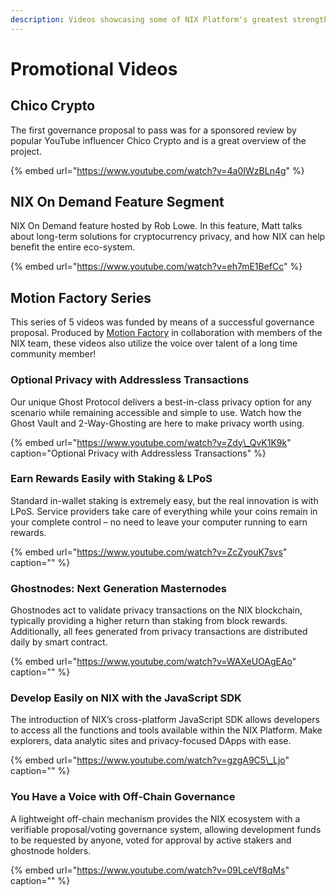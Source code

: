 ```yaml
---
description: Videos showcasing some of NIX Platform's greatest strengths
---
```


# Promotional Videos

## Chico Crypto

The first governance proposal to pass was for a sponsored review by popular YouTube influencer Chico Crypto and is a great overview of the project.

{% embed url="https://www.youtube.com/watch?v=4a0IWzBLn4g" %}

## NIX On Demand Feature Segment

NIX On Demand feature hosted by Rob Lowe. In this feature, Matt talks about long-term solutions for cryptocurrency privacy, and how NIX can help benefit the entire eco-system.

{% embed url="https://www.youtube.com/watch?v=eh7mE1BefCc" %}

## Motion Factory Series

This series of 5 videos was funded by means of a successful governance proposal. Produced by [Motion Factory](http://motionfactory.co.za) in collaboration with members of the NIX team, these videos also utilize the voice over talent of a long time community member!

### Optional Privacy with Addressless Transactions

Our unique Ghost Protocol delivers a best-in-class privacy option for any scenario while remaining accessible and simple to use. Watch how the Ghost Vault and 2-Way-Ghosting are here to make privacy worth using.

{% embed url="https://www.youtube.com/watch?v=Zdy\_QvK1K9k" caption="Optional Privacy with Addressless Transactions" %}

### Earn Rewards Easily with Staking & LPoS

Standard in-wallet staking is extremely easy, but the real innovation is with LPoS. Service providers take care of everything while your coins remain in your complete control – no need to leave your computer running to earn rewards.

{% embed url="https://www.youtube.com/watch?v=ZcZyouK7svs" caption="" %}

### Ghostnodes: Next Generation Masternodes

Ghostnodes act to validate privacy transactions on the NIX blockchain, typically providing a higher return than staking from block rewards. Additionally, all fees generated from privacy transactions are distributed daily by smart contract.

{% embed url="https://www.youtube.com/watch?v=WAXeUOAgEAo" caption="" %}

### Develop Easily on NIX with the JavaScript SDK

The introduction of NIX’s cross-platform JavaScript SDK allows developers to access all the functions and tools available within the NIX Platform. Make explorers, data analytic sites and privacy-focused DApps with ease.

{% embed url="https://www.youtube.com/watch?v=gzgA9C5\_Ljo" caption="" %}

### You Have a Voice with Off-Chain Governance

A lightweight off-chain mechanism provides the NIX ecosystem with a verifiable proposal/voting governance system, allowing development funds to be requested by anyone, voted for approval by active stakers and ghostnode holders.

{% embed url="https://www.youtube.com/watch?v=09LceVf8qMs" caption="" %}



